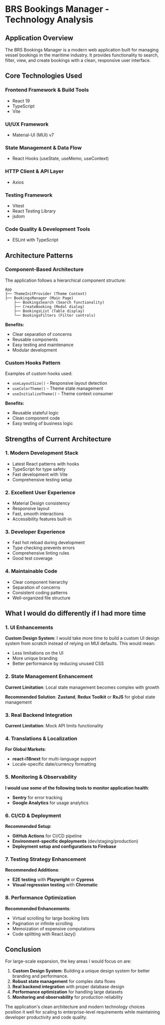 # BRS Bookings Manager - Technology Analysis

## Application Overview

The BRS Bookings Manager is a modern web application built for managing vessel bookings in the maritime industry. It provides functionality to search, filter, view, and create bookings with a clean, responsive user interface.

## Core Technologies Used

### Frontend Framework & Build Tools

- React 19
- TypeScript
- Vite

### UI/UX Framework

- Material-UI (MUI) v7

### State Management & Data Flow

- React Hooks (useState, useMemo, useContext)

### HTTP Client & API Layer

- Axios

### Testing Framework

- Vitest
- React Testing Library
- jsdom

### Code Quality & Development Tools

- ESLint with TypeScript

## Architecture Patterns

### Component-Based Architecture

The application follows a hierarchical component structure:

```
App
├── ThemeInitProvider (Theme Context)
├── BookingsManager (Main Page)
    ├── BookingsSearch (Search functionality)
    ├── CreateBooking (Modal dialog)
    ├── BookingsList (Table display)
    └── BookingsFilters (Filter controls)
```

**Benefits:**

- Clear separation of concerns
- Reusable components
- Easy testing and maintenance
- Modular development

### Custom Hooks Pattern

Examples of custom hooks used:

- `useLayoutSize()` - Responsive layout detection
- `useColorTheme()` - Theme state management
- `useInitializeTheme()` - Theme context consumer

**Benefits:**

- Reusable stateful logic
- Clean component code
- Easy testing of business logic

## Strengths of Current Architecture

### 1. **Modern Development Stack**

- Latest React patterns with hooks
- TypeScript for type safety
- Fast development with Vite
- Comprehensive testing setup

### 2. **Excellent User Experience**

- Material Design consistency
- Responsive layout
- Fast, smooth interactions
- Accessibility features built-in

### 3. **Developer Experience**

- Fast hot reload during development
- Type checking prevents errors
- Comprehensive linting rules
- Good test coverage

### 4. **Maintainable Code**

- Clear component hierarchy
- Separation of concerns
- Consistent coding patterns
- Well-organized file structure

## What I would do differently if I had more time

### 1. **UI Enhancements**

**Custom Design System**: I would take more time to build a custom UI design system from scratch instead of relying on MUI defaults. This would mean:

- Less limitations on the UI
- More unique branding
- Better performance by reducing unused CSS

### 2. **State Management Enhancement**

**Current Limitation**: Local state management becomes complex with growth

**Recommended Solution**: **Zustand**, **Redux Toolkit** or **RxJS** for global state management

### 3. **Real Backend Integration**

**Current Limitation**: Mock API limits functionality

### 4. **Translations & Localization**

**For Global Markets**:

- **react-i18next** for multi-language support
- Locale-specific date/currency formatting

### 5. **Monitoring & Observability**

**I would use some of the following tools to monitor application health**:

- **Sentry** for error tracking
- **Google Analytics** for usage analytics

### 6. **CI/CD & Deployment**

**Recommended Setup**:

- **GitHub Actions** for CI/CD pipeline
- **Environment-specific deployments** (dev/staging/production)
- **Deployment setup and configurations to Firebase**

### 7. **Testing Strategy Enhancement**

**Recommended Additions**:

- **E2E testing** with **Playwright** or **Cypress**
- **Visual regression testing** with **Chromatic**

### 8. **Performance Optimization**

**Recommended Enhancements**:

- Virtual scrolling for large booking lists
- Pagination or infinite scrolling
- Memoization of expensive computations
- Code splitting with React.lazy()

## Conclusion

For large-scale expansion, the key areas I would focus on are:

1. **Custom Design System**: Building a unique design system for better branding and performance.
2. **Robust state management** for complex data flows
3. **Real backend integration** with proper database design
4. **Performance optimization** for handling large datasets
5. **Monitoring and observability** for production reliability

The application's clean architecture and modern technology choices position it well for scaling to enterprise-level requirements while maintaining developer productivity and code quality.
